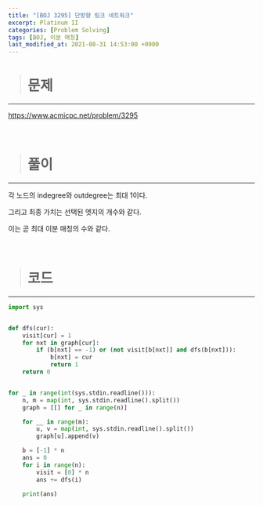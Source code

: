 ```yaml
---
title: "[BOJ 3295] 단방향 링크 네트워크"
excerpt: Platinum II
categories: [Problem Solving]
tags: [BOJ, 이분 매칭]
last_modified_at: 2021-08-31 14:53:00 +0900
---
```


> # 문제
---

[<u>https://www.acmicpc.net/problem/3295</u>](https://www.acmicpc.net/problem/3295)

<br>

> # 풀이
---

각 노드의 indegree와 outdegree는 최대 1이다.

그리고 최종 가치는 선택된 엣지의 개수와 같다.

이는 곧 최대 이분 매칭의 수와 같다.

<br>

> # 코드
---

```python
import sys


def dfs(cur):
    visit[cur] = 1
    for nxt in graph[cur]:
        if (b[nxt] == -1) or (not visit[b[nxt]] and dfs(b[nxt])):
            b[nxt] = cur
            return 1
    return 0


for _ in range(int(sys.stdin.readline())):
    n, m = map(int, sys.stdin.readline().split())
    graph = [[] for _ in range(n)]

    for __ in range(m):
        u, v = map(int, sys.stdin.readline().split())
        graph[u].append(v)

    b = [-1] * n
    ans = 0
    for i in range(n):
        visit = [0] * n
        ans += dfs(i)

    print(ans)
```